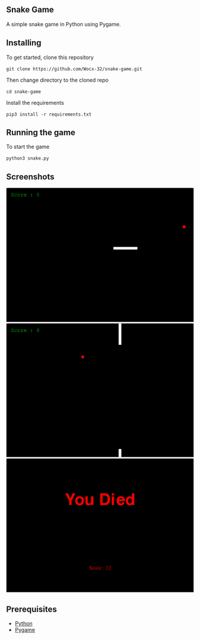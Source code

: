 ## Snake Game
A simple snake game in Python using Pygame.

## Installing
To get started, clone this repository

```
git clone https://github.com/Wocx-32/snake-game.git
```

Then change directory to the cloned repo

```
cd snake-game
```

Install the requirements

```
pip3 install -r requirements.txt
```

## Running the game
To start the game

```
python3 snake.py
```

## Screenshots
![snake-screenshot1](https://github.com/Wocx32/snake-game/blob/master/.screenshots/snake_screenshot1.png?raw=true)
![snake-screenshot2](https://github.com/Wocx32/snake-game/blob/master/.screenshots/snake_screenshot2.png?raw=true)
![snake-screenshot3](https://github.com/Wocx32/snake-game/blob/master/.screenshots/snake_screenshot3.png?raw=true)

## Prerequisites
- [Python](https://python.org)
- [Pygame](https://pygame.org)